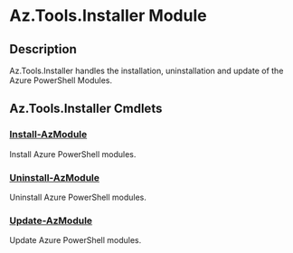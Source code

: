 ﻿---
Module Name: Az.Tools.Installer
Module Guid: 8c7c6fcd-a96f-460b-89e2-ff822a3246c8
Download Help Link: https://learn.microsoft.com/powershell/module/az.tools.installer
Help Version: 1.0.0.0
Locale: en-US
---

# Az.Tools.Installer Module

## Description
Az.Tools.Installer handles the installation, uninstallation and update of the Azure PowerShell Modules.

## Az.Tools.Installer Cmdlets

### [Install-AzModule](Install-AzModule.md)

Install Azure PowerShell modules.

### [Uninstall-AzModule](Uninstall-AzModule.md)

Uninstall Azure PowerShell modules.

### [Update-AzModule](Update-AzModule.md)

Update Azure PowerShell modules.
